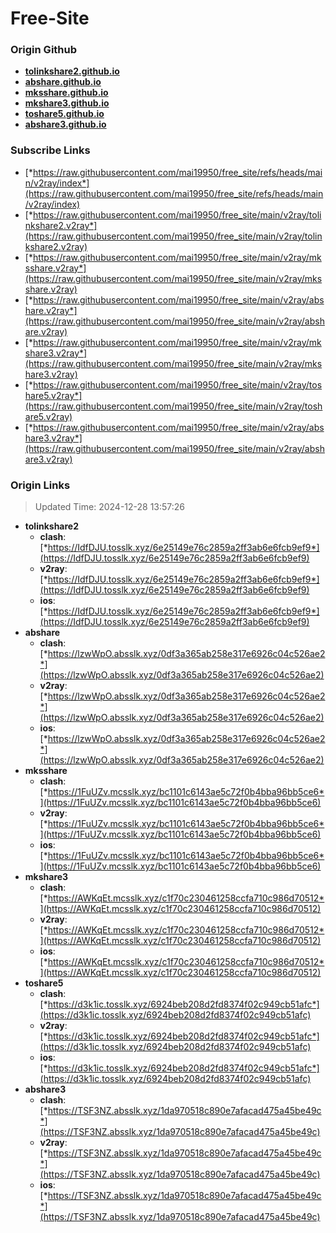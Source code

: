 # Free-Site

### Origin Github

- [**tolinkshare2.github.io**](https://github.com/tolinkshare2/tolinkshare2.github.io)
- [**abshare.github.io**](https://github.com/abshare/abshare.github.io)
- [**mksshare.github.io**](https://github.com/mksshare/mksshare.github.io)
- [**mkshare3.github.io**](https://github.com/mkshare3/mkshare3.github.io)
- [**toshare5.github.io**](https://github.com/toshare5/toshare5.github.io)
- [**abshare3.github.io**](https://github.com/abshare3/abshare3.github.io)

### Subscribe Links

- [*https://raw.githubusercontent.com/mai19950/free_site/refs/heads/main/v2ray/index*](https://raw.githubusercontent.com/mai19950/free_site/refs/heads/main/v2ray/index)
- [*https://raw.githubusercontent.com/mai19950/free_site/main/v2ray/tolinkshare2.v2ray*](https://raw.githubusercontent.com/mai19950/free_site/main/v2ray/tolinkshare2.v2ray)
- [*https://raw.githubusercontent.com/mai19950/free_site/main/v2ray/mksshare.v2ray*](https://raw.githubusercontent.com/mai19950/free_site/main/v2ray/mksshare.v2ray)
- [*https://raw.githubusercontent.com/mai19950/free_site/main/v2ray/abshare.v2ray*](https://raw.githubusercontent.com/mai19950/free_site/main/v2ray/abshare.v2ray)
- [*https://raw.githubusercontent.com/mai19950/free_site/main/v2ray/mkshare3.v2ray*](https://raw.githubusercontent.com/mai19950/free_site/main/v2ray/mkshare3.v2ray)
- [*https://raw.githubusercontent.com/mai19950/free_site/main/v2ray/toshare5.v2ray*](https://raw.githubusercontent.com/mai19950/free_site/main/v2ray/toshare5.v2ray)
- [*https://raw.githubusercontent.com/mai19950/free_site/main/v2ray/abshare3.v2ray*](https://raw.githubusercontent.com/mai19950/free_site/main/v2ray/abshare3.v2ray)

### Origin Links

> Updated Time: 2024-12-28 13:57:26

- **tolinkshare2**
  - **clash**: [*https://IdfDJU.tosslk.xyz/6e25149e76c2859a2ff3ab6e6fcb9ef9*](https://IdfDJU.tosslk.xyz/6e25149e76c2859a2ff3ab6e6fcb9ef9)
  - **v2ray**: [*https://IdfDJU.tosslk.xyz/6e25149e76c2859a2ff3ab6e6fcb9ef9*](https://IdfDJU.tosslk.xyz/6e25149e76c2859a2ff3ab6e6fcb9ef9)
  - **ios**: [*https://IdfDJU.tosslk.xyz/6e25149e76c2859a2ff3ab6e6fcb9ef9*](https://IdfDJU.tosslk.xyz/6e25149e76c2859a2ff3ab6e6fcb9ef9)
- **abshare**
  - **clash**: [*https://lzwWpO.absslk.xyz/0df3a365ab258e317e6926c04c526ae2*](https://lzwWpO.absslk.xyz/0df3a365ab258e317e6926c04c526ae2)
  - **v2ray**: [*https://lzwWpO.absslk.xyz/0df3a365ab258e317e6926c04c526ae2*](https://lzwWpO.absslk.xyz/0df3a365ab258e317e6926c04c526ae2)
  - **ios**: [*https://lzwWpO.absslk.xyz/0df3a365ab258e317e6926c04c526ae2*](https://lzwWpO.absslk.xyz/0df3a365ab258e317e6926c04c526ae2)
- **mksshare**
  - **clash**: [*https://1FuUZv.mcsslk.xyz/bc1101c6143ae5c72f0b4bba96bb5ce6*](https://1FuUZv.mcsslk.xyz/bc1101c6143ae5c72f0b4bba96bb5ce6)
  - **v2ray**: [*https://1FuUZv.mcsslk.xyz/bc1101c6143ae5c72f0b4bba96bb5ce6*](https://1FuUZv.mcsslk.xyz/bc1101c6143ae5c72f0b4bba96bb5ce6)
  - **ios**: [*https://1FuUZv.mcsslk.xyz/bc1101c6143ae5c72f0b4bba96bb5ce6*](https://1FuUZv.mcsslk.xyz/bc1101c6143ae5c72f0b4bba96bb5ce6)
- **mkshare3**
  - **clash**: [*https://AWKqEt.mcsslk.xyz/c1f70c230461258ccfa710c986d70512*](https://AWKqEt.mcsslk.xyz/c1f70c230461258ccfa710c986d70512)
  - **v2ray**: [*https://AWKqEt.mcsslk.xyz/c1f70c230461258ccfa710c986d70512*](https://AWKqEt.mcsslk.xyz/c1f70c230461258ccfa710c986d70512)
  - **ios**: [*https://AWKqEt.mcsslk.xyz/c1f70c230461258ccfa710c986d70512*](https://AWKqEt.mcsslk.xyz/c1f70c230461258ccfa710c986d70512)
- **toshare5**
  - **clash**: [*https://d3k1ic.tosslk.xyz/6924beb208d2fd8374f02c949cb51afc*](https://d3k1ic.tosslk.xyz/6924beb208d2fd8374f02c949cb51afc)
  - **v2ray**: [*https://d3k1ic.tosslk.xyz/6924beb208d2fd8374f02c949cb51afc*](https://d3k1ic.tosslk.xyz/6924beb208d2fd8374f02c949cb51afc)
  - **ios**: [*https://d3k1ic.tosslk.xyz/6924beb208d2fd8374f02c949cb51afc*](https://d3k1ic.tosslk.xyz/6924beb208d2fd8374f02c949cb51afc)
- **abshare3**
  - **clash**: [*https://TSF3NZ.absslk.xyz/1da970518c890e7afacad475a45be49c*](https://TSF3NZ.absslk.xyz/1da970518c890e7afacad475a45be49c)
  - **v2ray**: [*https://TSF3NZ.absslk.xyz/1da970518c890e7afacad475a45be49c*](https://TSF3NZ.absslk.xyz/1da970518c890e7afacad475a45be49c)
  - **ios**: [*https://TSF3NZ.absslk.xyz/1da970518c890e7afacad475a45be49c*](https://TSF3NZ.absslk.xyz/1da970518c890e7afacad475a45be49c)
